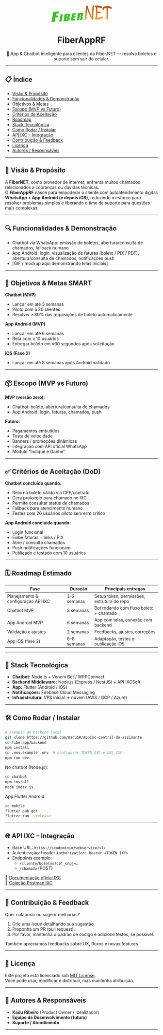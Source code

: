 
<p align="center">
  <img src="docs/logo-fiberapp.png" alt="Logo FiberAppRF" width="200">
</p>

<h1 align="center">FiberAppRF</h1>

<p align="center">
  🚀 App & Chatbot inteligente para clientes da Fiber.NET — resolva boletos e suporte sem sair do celular.
</p>

---

## 📋 Índice

- [Visão & Propósito](#visão--propósito)  
- [Funcionalidades & Demonstração](#funcionalidades--demonstração)  
- [Objetivos & Metas](#objetivos--metas)  
- [Escopo (MVP vs Futuro)](#escopo-mvp-vs-futuro)  
- [Critérios de Aceitação](#critérios-de-aceitação)  
- [Roadmap](#roadmap)  
- [Stack Tecnológica](#stack-tecnológica)  
- [Como Rodar / Instalar](#como-rodar--instalar)  
- [API IXC – Integração](#api-ixc--integração)  
- [Contribuição & Feedback](#contribuição--feedback)  
- [Licença](#licença)  
- [Autores / Responsáveis](#autores--responsáveis)  

---

## 🌱 Visão & Propósito

A **FiberNET**, como provedor de internet, enfrenta muitos chamados relacionados a cobranças ou dúvidas técnicas.  
O **FiberAppRF** nasce para empoderar o cliente com autoatendimento digital: **WhatsApp + App Android (e depois iOS)**, reduzindo o esforço para resolver problemas simples e liberando o time de suporte para questões mais complexas.

---

## 🔍 Funcionalidades & Demonstração

- Chatbot via WhatsApp: emissão de boletos, abertura/consulta de chamados, fallback humano  
- App Android: login, visualização de faturas (boleto / PIX / PDF), abertura/consulta de chamados, notificações push  
- [GIF / mockup aqui demonstrando telas iniciais]

---

## 🎯 Objetivos & Metas SMART

**Chatbot (MVP)**  
- Lançar em até 3 semanas  
- Piloto com ≥ 20 clientes  
- Resolver ≥ 80% das requisições de boleto automaticamente  

**App Android (MVP)**  
- Lançar em até 6 semanas  
- Beta com ≥ 10 usuários  
- Entregar boleto em ≤60 segundos após solicitação  

**iOS (Fase 2)**  
- Lançar em até 8 semanas após Android validado  

---

## 📦 Escopo (MVP vs Futuro)

**MVP (versão zero):**
- Chatbot: boleto, abertura/consulta de chamados  
- App Android: login, faturas, chamados, push  

**Futuro:**
- Pagamentos embutidos  
- Teste de velocidade  
- Banners / promoções dinâmicas  
- Integração com API oficial WhatsApp  
- Módulo “Indique e Ganhe”  

---

## ✅ Critérios de Aceitação (DoD)

**Chatbot concluído quando:**  
- Retorna boleto válido via CPF/contrato  
- Gera protocolo para chamado no IXC  
- Permite consultar status de chamados  
- Fallback para atendimento humano  
- Testes com 20 usuários piloto sem erro crítico  

**App Android concluído quando:**  
- Login funcional  
- Exibe faturas + links / PIX  
- Abre / consulta chamados  
- Push notificações funcionam  
- Publicado e testado com 10 usuários  

---

## 🗓 Roadmap Estimado

| Fase | Duração | Principais entregas |
|---|---|---|
| Planejamento & configuração API IXC | 1–2 semanas | Setup token, permissões, estrutura do repo |
| Chatbot MVP | 3 semanas | Bot rodando com fluxo boleto + chamado |
| App Android MVP | 6 semanas | App com telas, conexão com backend |
| Validação e ajustes | 2 semanas | Feedbacks, ajustes, correções |
| App iOS (fase 2) | 6–8 semanas | Adaptação, testes e publicação iOS |

---

## 🧰 Stack Tecnológica

- **Chatbot:** Node.js + Venom Bot / WPPConnect  
- **Backend Middleware:** Node.js (Express / NestJS) + API IXCSoft  
- **App:** Flutter (Android / iOS)  
- **Notificações:** Firebase Cloud Messaging  
- **Infraestrutura:** VPS inicial → nuvem (AWS / GCP / Azure)

---

## 🛠 Como Rodar / Instalar

```bash
# Exemplo de backend local
git clone https://github.com/KaduSR/AppIxc-central-do-assinante
cd fiberapp/backend
npm install
cp .env.example .env  # configurar TOKEN_IXC e URL_IXC
npm run dev
```

No chatbot (Node.js):
```bash
cd chatbot
npm install
node index.js
```

App Flutter Android:
```bash
cd mobile
flutter pub get
flutter run --release
```

---

## 🌐 API IXC – Integração

- Base URL: `https://seudominio/webservice/v1/`  
- Autenticação: header `Authorization: Bearer <TOKEN_IXC>`  
- Endpoints exemplo:  
  - `/cliente/boletos?cpf_cnpj=…`  
  - `/chamado` (POST)  

🔗 [Documentação oficial IXC](https://wikiapiprovedor.ixcsoft.com.br)  
🔗 [Coleção Postman IXC](https://documenter.getpostman.com/view/40255984/2sAYBbe9Ma)  

---

## 🤝 Contribuição & Feedback

Quer colaborar ou sugerir melhorias?  
1. Crie uma *issue* detalhando sua sugestão.  
2. Proponha um PR (pull request).  
3. Por favor, mantenha o padrão de código e adicione testes, se possível.  

Também apreciamos feedbacks sobre UX, fluxos e novas features.

---

## 📄 Licença

Este projeto está licenciado sob [MIT License](LICENSE).  
Você pode usar, modificar e distribuir, mas mantenha atribuição.

---

## 👥 Autores & Responsáveis

- **Kadu Ribeiro** (Product Owner / idealizador)  
- **Equipe de Desenvolvimento (futuro)**  
- **Suporte / Atendimento**  

---
